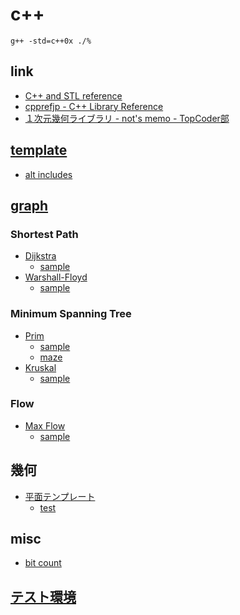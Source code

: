 # c++

```
g++ -std=c++0x ./%
```

## link

- [C++ and STL reference](http://www.ccll.jp/cppreference/index.html)
- [cpprefjp - C++ Library Reference](https://sites.google.com/site/cpprefjp/)
- [１次元幾何ライブラリ - not's memo - TopCoder部](http://topcoder.g.hatena.ne.jp/not522/20130401/1364781205)

## [template](src/template.cc.html)

- [alt includes](src/include.cc.html)

## [graph](src/graph.head.cc.html)

### Shortest Path

- [Dijkstra](src/graph.dij.cc.html)
    - [sample](src/graph.dij.use.cc.html)
- [Warshall-Floyd](src/graph.wall.cc.html)
    - [sample](src/graph.wall.use.cc.html)

### Minimum Spanning Tree

- [Prim](src/graph.prim.cc.html)
    - [sample](src/graph.prim.use.cc.html)
    - [maze](src/graph.prim.maze.cc.html)
- [Kruskal](src/graph.kruskal.cc.html)
    - [sample](src/graph.kruskal.use.cc.html)

### Flow

- [Max Flow](src/graph.maxflow.cc.html)
    - [sample](src/graph.maxflow.use.cc.html)

## 幾何

- [平面テンプレート](src/geo.2d.cc.html)
    - [test](src/geo.2d.test.cc.html)

## misc

- [bit count](src/bit.count.cc.html)

## [テスト環境](src/test.html)
